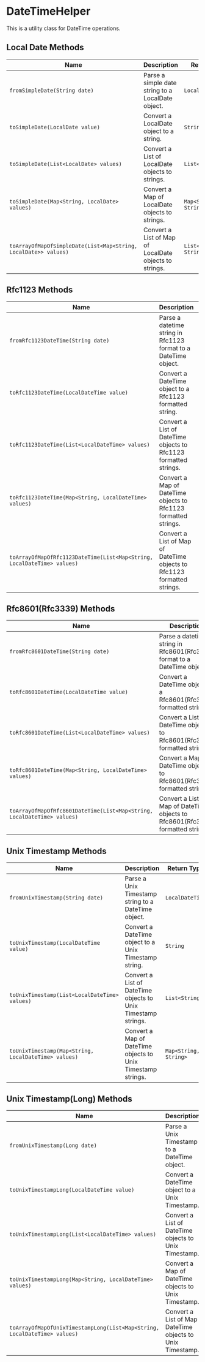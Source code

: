 
# DateTimeHelper

This is a utility class for DateTime operations.

## Local Date Methods

| Name | Description | Return Type |
|  --- | --- | --- |
| `fromSimpleDate(String date)` | Parse a simple date string to a LocalDate object. | `LocalDate` |
| `toSimpleDate(LocalDate value)` | Convert a LocalDate object to a string. | `String` |
| `toSimpleDate(List<LocalDate> values)` | Convert a List of LocalDate objects to strings. | `List<String>` |
| `toSimpleDate(Map<String, LocalDate> values)` | Convert a Map of LocalDate objects to strings. | `Map<String, String>` |
| `toArrayOfMapOfSimpleDate(List<Map<String, LocalDate>> values)` | Convert a List of Map of LocalDate objects to strings. | `List<Map<String, String>>` |

## Rfc1123 Methods

| Name | Description | Return Type |
|  --- | --- | --- |
| `fromRfc1123DateTime(String date)` | Parse a datetime string in Rfc1123 format to a DateTime object. | `LocalDateTime` |
| `toRfc1123DateTime(LocalDateTime value)` | Convert a DateTime object to a Rfc1123 formatted string. | `String` |
| `toRfc1123DateTime(List<LocalDateTime> values)` | Convert a List of DateTime objects to Rfc1123 formatted strings. | `List<String>` |
| `toRfc1123DateTime(Map<String, LocalDateTime> values)` | Convert a Map of DateTime objects to Rfc1123 formatted strings. | `Map<String, String>` |
| `toArrayOfMapOfRfc1123DateTime(List<Map<String, LocalDateTime> values)` | Convert a List of Map of DateTime objects to Rfc1123 formatted strings. | `List<Map<String, String>>` |

## Rfc8601(Rfc3339) Methods

| Name | Description | Return Type |
|  --- | --- | --- |
| `fromRfc8601DateTime(String date)` | Parse a datetime string in Rfc8601(Rfc3339) format to a DateTime object. | `LocalDateTime` |
| `toRfc8601DateTime(LocalDateTime value)` | Convert a DateTime object to a Rfc8601(Rfc3339) formatted string. | `String` |
| `toRfc8601DateTime(List<LocalDateTime> values)` | Convert a List of DateTime objects to Rfc8601(Rfc3339) formatted strings. | `List<String>` |
| `toRfc8601DateTime(Map<String, LocalDateTime> values)` | Convert a Map of DateTime objects to Rfc8601(Rfc3339) formatted strings. | `Map<String, String>` |
| `toArrayOfMapOfRfc8601DateTime(List<Map<String, LocalDateTime> values)` | Convert a List of Map of DateTime objects to Rfc8601(Rfc3339) formatted strings. | `List<Map<String, String>>` |

## Unix Timestamp Methods

| Name | Description | Return Type |
|  --- | --- | --- |
| `fromUnixTimestamp(String date)` | Parse a Unix Timestamp string to a DateTime object. | `LocalDateTime` |
| `toUnixTimestamp(LocalDateTime value)` | Convert a DateTime object to a Unix Timestamp string. | `String` |
| `toUnixTimestamp(List<LocalDateTime> values)` | Convert a List of DateTime objects to Unix Timestamp strings. | `List<String>` |
| `toUnixTimestamp(Map<String, LocalDateTime> values)` | Convert a Map of DateTime objects to Unix Timestamp strings. | `Map<String, String>` |

## Unix Timestamp(Long) Methods

| Name | Description | Return Type |
|  --- | --- | --- |
| `fromUnixTimestamp(Long date)` | Parse a Unix Timestamp to a DateTime object. | `LocalDateTime` |
| `toUnixTimestampLong(LocalDateTime value)` | Convert a DateTime object to a Unix Timestamp. | `Long` |
| `toUnixTimestampLong(List<LocalDateTime> values)` | Convert a List of DateTime objects to Unix Timestamp. | `List<Long>` |
| `toUnixTimestampLong(Map<String, LocalDateTime> values)` | Convert a Map of DateTime objects to Unix Timestamp. | `Map<String, Long>` |
| `toArrayOfMapOfUnixTimestampLong(List<Map<String, LocalDateTime> values)` | Convert a List of Map DateTime objects to Unix Timestamp. | `List<Map<String, Long>>` |

